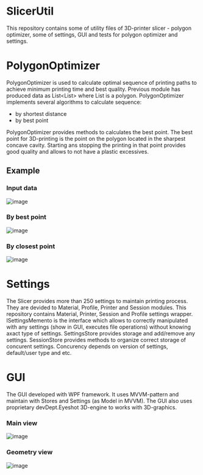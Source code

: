 # SlicerUtil

This repository contains some of utility files of 3D-printer slicer - polygon optimizer, some of settings, GUI and tests for polygon optimizer and settings.

# PolygonOptimizer
PolygonOptimizer is used to calculate optimal sequence of printing paths to achieve minimum printing time and best quality. Previous module has produced data as List<List<Segment>> where List<Segment> is a polygon. 
PolygonOptimizer implements several algorithms to calculate sequence:
- by shortest distance
- by best point

PolygonOptimizer provides methods to calculates the best point. The best point for 3D-printing is the point on the polygon located in the sharpest concave cavity. Starting ans stopping the printing in that point provides good quality and allows to not have a plastic excessives.

<h2>Example</h2>
<h3>Input data</h3>

![image](http://support.anisoprint.com/wp-content/uploads/img/op1.png)

<h3>By best point</h3>

![image](http://support.anisoprint.com/wp-content/uploads/img/op3.png)

<h3>By closest point</h3>

![image](http://support.anisoprint.com/wp-content/uploads/img/op2.png)

# Settings

The Slicer provides more than 250 settings to maintain printing process. They are devided to Material, Profile, Printer and Session modules. This repository contains Material, Printer, Session and Profile settings wrapper.
ISettingsMemento is the interface which allows to correctly manipulated with any settings (show in GUI, executes file operations) without knowing axact type of settings.
SettingsStore provides storage and add/remove any settings.
SessionStore provides methods to organize correct storage of concurent settings. Concurency depends on version of settings, default/user type and etc.

# GUI

The GUI developed with WPF framework. It uses MVVM-pattern and maintain with Stores and Settings (as Model in MVVM). The GUI also uses proprietary devDept.Eyeshot 3D-engine to works with 3D-graphics.

<h3>Main view</h3>

![image](http://support.anisoprint.com/wp-content/uploads/img/Screenshot_1.png)

<h3>Geometry view</h3>

![image](http://support.anisoprint.com/wp-content/uploads/img/Screenshot_2.png)
